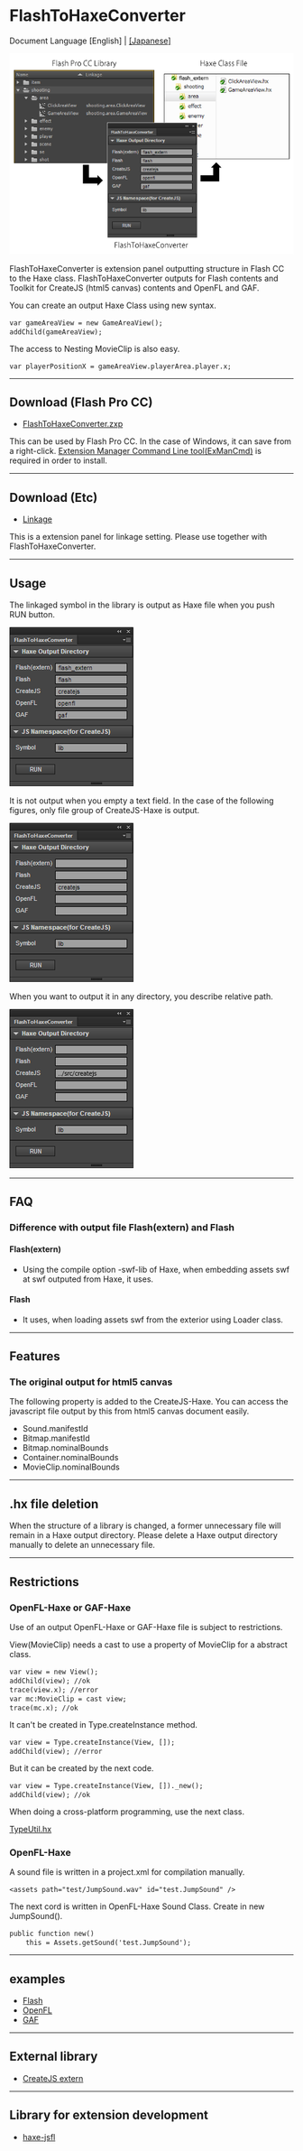 FlashToHaxeConverter
=======================
Document Language [English] | [[Japanese]](README_jp.md)

![app outline](assets/github_image/flashToHaxe.png)

FlashToHaxeConverter is extension panel outputting structure in Flash CC to the Haxe class.
FlashToHaxeConverter outputs for Flash contents and Toolkit for CreateJS (html5 canvas) contents and OpenFL and GAF.

You can create an output Haxe Class using new syntax.

	var gameAreaView = new GameAreaView();
	addChild(gameAreaView);

The access to Nesting MovieClip is also easy.

	var playerPositionX = gameAreaView.playerArea.player.x;

---
## Download (Flash Pro CC)

* [FlashToHaxeConverter.zxp](https://raw.github.com/siratama/Flash-To-Haxe-Converter/master/download/FlashToHaxeConverter.zxp)

This can be used by Flash Pro CC. In the case of Windows, it can save from a right-click. 
[Extension Manager Command Line tool(ExManCmd)](https://www.adobeexchange.com/resources/28) is required in order to install. 

---
## Download (Etc)

* [Linkage](https://github.com/siratama/Linkage)

This is a extension panel for linkage setting. Please use together with FlashToHaxeConverter.

---
## Usage

The linkaged symbol in the library is output as Haxe file when you push RUN button.

![window1](assets/github_image/flashToHaxeConverter-assets/all.png)

It is not output when you empty a text field. In the case of the following figures, only file group of CreateJS-Haxe is output. 

![window2](assets/github_image/flashToHaxeConverter-assets/createjs_only.png)

When you want to output it in any directory, you describe relative path.

![window3](assets/github_image/flashToHaxeConverter-assets/relative_path.png)

---
## FAQ

### Difference with output file Flash(extern) and Flash

#### Flash(extern)

* Using the compile option -swf-lib of Haxe, when embedding assets swf at swf outputed from Haxe, it uses. 

#### Flash

* It uses, when loading assets swf from the exterior using Loader class. 

---
## Features

### The original output for html5 canvas

The following property is added to the CreateJS-Haxe. 
You can access the javascript file output by this from html5 canvas document easily.

* Sound.manifestId 
* Bitmap.manifestId 
* Bitmap.nominalBounds
* Container.nominalBounds
* MovieClip.nominalBounds

---
## .hx file deletion

When the structure of a library is changed, a former unnecessary file will remain in a Haxe output directory. 
Please delete a Haxe output directory manually to delete an unnecessary file.

---
## Restrictions
### OpenFL-Haxe or GAF-Haxe

Use of an output OpenFL-Haxe or GAF-Haxe file is subject to restrictions.

View(MovieClip) needs a cast to use a property of MovieClip for a abstract class.

	var view = new View();
	addChild(view); //ok
	trace(view.x); //error
	var mc:MovieClip = cast view;
	trace(mc.x); //ok

It can't be created in Type.createInstance method. 

	var view = Type.createInstance(View, []);
	addChild(view); //error

But it can be created by the next code.

	var view = Type.createInstance(View, [])._new();
	addChild(view); //ok

When doing a cross-platform programming, use the next class.

[TypeUtil.hx](https://gist.github.com/siratama/4f46732f912ec031d8d1)


### OpenFL-Haxe

A sound file is written in a project.xml for compilation manually.

	<assets path="test/JumpSound.wav" id="test.JumpSound" />

The next cord is written in OpenFL-Haxe Sound Class. Create in new JumpSound().

	public function new()
		this = Assets.getSound('test.JumpSound');

---
## examples

* [Flash](examples/flash/)
* [OpenFL](https://github.com/siratama/FlashAndCppOutputUsingSwfFromOpenFL)
* [GAF](https://github.com/siratama/HaxeSampleUsingGAF)

---
## External library

* [CreateJS extern](https://github.com/)

---
## Library for extension development

* [haxe-jsfl](https://github.com/tmskst/haxe-jsfl)

